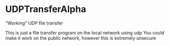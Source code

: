 # UDPTransferAlpha
"Working" UDP file transfer

This is just a file transfer program on the local network using udp
You could make it work on the public network, however this is extremely unsecure
